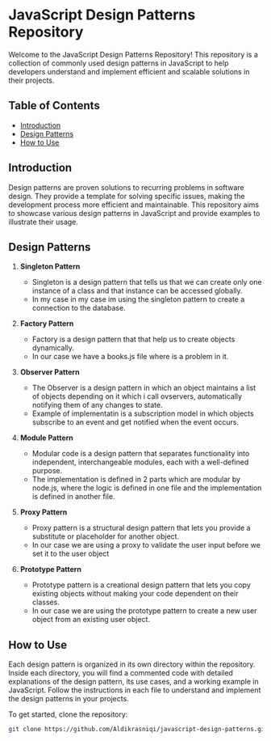 # JavaScript Design Patterns Repository

Welcome to the JavaScript Design Patterns Repository! This repository is a collection of commonly used design patterns in JavaScript to help developers understand and implement efficient and scalable solutions in their projects.

## Table of Contents

- [Introduction](#introduction)
- [Design Patterns](#design-patterns)
- [How to Use](#how-to-use)

## Introduction

Design patterns are proven solutions to recurring problems in software design. They provide a template for solving specific issues, making the development process more efficient and maintainable. This repository aims to showcase various design patterns in JavaScript and provide examples to illustrate their usage.

## Design Patterns

1. **Singleton Pattern**
   - Singleton is a design pattern that tells us that we can create only one instance of a class and that instance can be accessed globally.
   - In my case in my case im using the singleton pattern to create a connection to the database.

2. **Factory Pattern**
   - Factory is a design pattern that that help us to create objects dynamically.
   - In our case we have a books.js file where is a problem in it.

3. **Observer Pattern**
   - The Observer is a design pattern in which an object maintains a list of objects depending on it which i call ovservers, automatically notifying them of any changes to state.
   - Example of implementatin is a subscription model in which objects subscribe to an event and get notified when the event occurs.

4. **Module Pattern**
   - Modular code is a design pattern that separates functionality into independent, interchangeable modules, each with a well-defined purpose.
   - The implementation is defined in 2 parts which are modular by node.js, where the logic is defined in one file and the implementation is defined in another file.
     
5. **Proxy Pattern**
   - Proxy pattern is a structural design pattern that lets you provide a substitute or placeholder for another object.
   - In our case we are using a proxy to validate the user input before we set it to the user object
    
5. **Prototype Pattern**
   - Prototype pattern is a creational design pattern that lets you copy existing objects without making your code dependent on their classes.
   - In our case we are using the prototype pattern to create a new user object from an existing user object.

## How to Use

Each design pattern is organized in its own directory within the repository. Inside each directory, you will find a commented code with detailed explanations of the design pattern, its use cases, and a working example in JavaScript. Follow the instructions in each file to understand and implement the design patterns in your projects.

To get started, clone the repository:

```bash
git clone https://github.com/Aldikrasniqi/javascript-design-patterns.git
